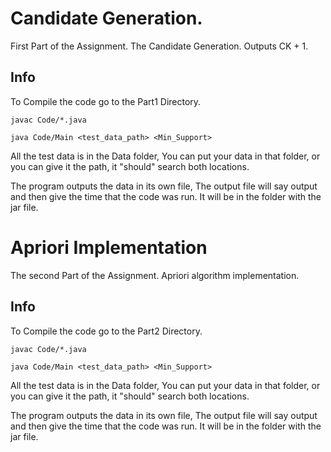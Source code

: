 # Candidate Generation. 
First Part of the Assignment. The Candidate Generation. Outputs CK + 1.  

##  Info
To Compile the code go to the Part1 Directory. 
```
javac Code/*.java
```
```
java Code/Main <test_data_path> <Min_Support>
```
All the test data is in the Data folder, You can put your data in that folder, or you can give it the path, it "should"
search both locations. 

The program outputs the data in its own file, The output file will say output and then give the time that the code was
 run. It will be in the folder with the jar file.


# Apriori Implementation
The second Part of the Assignment. Apriori algorithm implementation. 

##  Info
To Compile the code go to the Part2 Directory. 
```
javac Code/*.java
```
```
java Code/Main <test_data_path> <Min_Support>
```
All the test data is in the Data folder, You can put your data in that folder, or you can give it the path, it "should"
search both locations. 

The program outputs the data in its own file, The output file will say output and then give the time that the code was
 run. It will be in the folder with the jar file.


